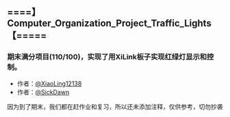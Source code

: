## ====】Computer_Organization_Project_Traffic_Lights【=====   
### 期末满分项目(110/100)，实现了用XiLink板子实现红绿灯显示和控制。
* 作者：[@XiaoLing12138](https://github.com/XiaoLing12138)  
* 作者：[@SickDawn](https://github.com/SickDawn)  
 
因为到了期末，我们都在赶作业和复习，所以还未添加注释，仅供参考，切勿抄袭
